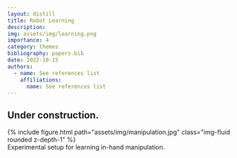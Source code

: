 ```yaml
---
layout: distill
title: Robot Learning
description: 
img: assets/img/learning.png
importance: 4
category: themes
bibliography: papers.bib
date: 2022-10-15
authors:
  - name: See references list
    affiliations:
      name: See references list
---
```


## Under construction.

<div class="row mt-3">
    <div class="col-sm mt-3 mt-md-0">
        {% include figure.html path="assets/img/manipulation.jpg" class="img-fluid rounded z-depth-1" %}
    </div>
</div>
<div class="caption">
    Experimental setup for learning in-hand manipulation.
</div>